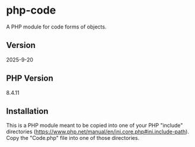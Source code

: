 # php-code
A PHP module for code forms of objects.

## Version
2025-9-20

## PHP Version
8.4.11

## Installation
This is a PHP module meant to be copied into one of your PHP "include" directories (https://www.php.net/manual/en/ini.core.php#ini.include-path). Copy the "Code.php" file into one of those directories.
